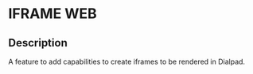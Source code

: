 # IFRAME WEB

## Description
A feature to add capabilities to create iframes to be rendered in Dialpad.
